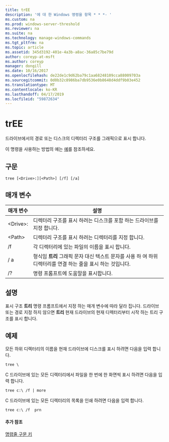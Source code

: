 ```yaml
---
title: trEE
description: '에 대 한 Windows 명령을 항목 * * *- '
ms.custom: na
ms.prod: windows-server-threshold
ms.reviewer: na
ms.suite: na
ms.technology: manage-windows-commands
ms.tgt_pltfrm: na
ms.topic: article
ms.assetid: 345d3192-401e-4a3b-a8ac-36a85c7be79d
author: coreyp-at-msft
ms.author: coreyp
manager: dongill
ms.date: 10/16/2017
ms.openlocfilehash: de22de1c9d62ba79c1aa68248109cca88009703a
ms.sourcegitcommit: 0d0b32c8986ba7db9536e0b8648d4ddf9b03e452
ms.translationtype: MT
ms.contentlocale: ko-KR
ms.lasthandoff: 04/17/2019
ms.locfileid: "59872634"
---
```

# <a name="tree"></a>trEE



드라이브에서의 경로 또는 디스크의 디렉터리 구조를 그래픽으로 표시 합니다.

이 명령을 사용하는 방법의 예는 [예](#BKMK_examples)를 참조하세요.

## <a name="syntax"></a>구문

```
tree [<Drive>:][<Path>] [/f] [/a]
```

## <a name="parameters"></a>매개 변수

|매개 변수|설명|
|---------|-----------|
|\<Drive>:|디렉터리 구조를 표시 하려는 디스크를 포함 하는 드라이브를 지정 합니다.|
|\<Path>|디렉터리 구조를 표시 하려는 디렉터리를 지정 합니다.|
|/f|각 디렉터리에 있는 파일의 이름을 표시 합니다.|
|/ a|형식임 **트리** 그래픽 문자 대신 텍스트 문자를 사용 하 여 하위 디렉터리를 연결 하는 줄을 표시 하는 것입니다.|
|/?|명령 프롬프트에 도움말을 표시합니다.|

## <a name="remarks"></a>설명

표시 구조 **트리** 명령 프롬프트에서 지정 하는 매개 변수에 따라 달라 집니다. 드라이브 또는 경로 지정 하지 않으면 **트리** 현재 드라이브의 현재 디렉터리부터 시작 하는 트리 구조를 표시 합니다.

## <a name="BKMK_examples"></a>예제

모든 하위 디렉터리의 이름을 현재 드라이브에 디스크를 표시 하려면 다음을 입력 합니다.
```
tree \
```
C 드라이브에 있는 모든 디렉터리에서 파일을 한 번에 한 화면씩 표시 하려면 다음을 입력 합니다.
```
tree c:\ /f | more 
```
C 드라이브에 있는 모든 디렉터리의 목록을 인쇄 하려면 다음을 입력 합니다.
```
tree c:\ /f  prn 
```

#### <a name="additional-references"></a>추가 참조

[명령줄 구문 키](command-line-syntax-key.md)